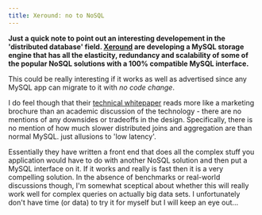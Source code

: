 ```yaml
---
title: Xeround: no to NoSQL
---
```

**Just a quick note to point out an interesting developement in the 'distributed database' field. [Xeround](http://www.xeround.com) are developing a MySQL storage engine that has all the elasticity, redundancy and scalability of some of the popular NoSQL solutions with a 100% compatible MySQL interface.**

This could be really interesting if it works as well as advertised since any MySQL app can migrate to it with *no code change*.

I do feel though that their [technical whitepaper](http://www.xeround.com/developers/white-paper.html) reads more like a marketing brochure than an academic discussion of the technology - there are no mentions of any downsides or tradeoffs in the design. Specifically, there is no mention of how much slower distributed joins and aggregation are than normal MySQL. just allusions to 'low latency'.

Essentially they have written a front end that does all the complex stuff you application would have to do with another NoSQL solution and then put a MySQL interface on it. If it works and really is fast then it is a very compelling solution. In the absence of benchmarks or real-world discussions though, I'm somewhat sceptical about whether this will really work well for complex queries on actually big data sets. I unfortunately don't have time (or data) to try it for myself but I will keep an eye out...